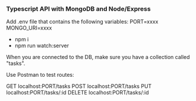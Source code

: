 ### Typescript API with MongoDB and Node/Express

Add .env file that contains the following variables:
PORT=xxxx
MONGO_URI=xxxx

- npm i
- npm run watch:server

When you are connected to the DB, make sure you have a collection called "tasks".

Use Postman to test routes:

GET localhost:PORT/tasks
POST localhost:PORT/tasks
PUT localhost:PORT/tasks/:id
DELETE localhost:PORT/tasks/:id

